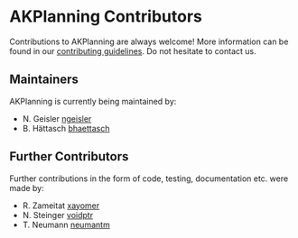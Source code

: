 # AKPlanning Contributors

Contributions to AKPlanning are always welcome! More information can be found in our [contributing guidelines](CONTRIBUTING.md). Do not hesitate to contact us.

## Maintainers

AKPlanning is currently being maintained by:

* N. Geisler [ngeisler](https://gitlab.fachschaften.org/ngeisler)
* B. Hättasch [bhaettasch](https://gitlab.fachschaften.org/bhaettasch)


## Further Contributors

Further contributions  in the form of code, testing, documentation etc. were made by:

* R. Zameitat [xayomer](https://gitlab.fachschaften.org/xayomer)
* N. Steinger [voidptr](https://gitlab.fachschaften.org/voidptr)
* T. Neumann [neumantm](https://gitlab.fachschaften.org/neumantm)
